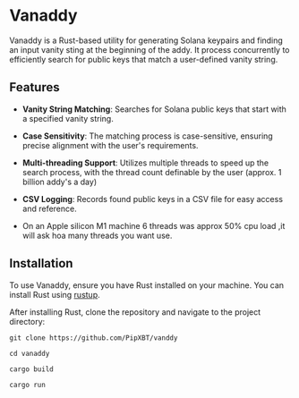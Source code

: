 # Vanaddy

Vanaddy is a Rust-based utility for generating Solana keypairs and finding an input vanity sting at the beginning of the addy.
It process concurrently to efficiently search for public keys that match a user-defined vanity string.

## Features

- **Vanity String Matching**: Searches for Solana public keys that start with a specified vanity string.
- **Case Sensitivity**: The matching process is case-sensitive, ensuring precise alignment with the user's requirements.
- **Multi-threading Support**: Utilizes multiple threads to speed up the search process, with the thread count definable by the user (approx. 1 billion addy's a day)
- **CSV Logging**: Records found public keys in a CSV file for easy access and reference.

- On an Apple silicon M1 machine 6 threads was approx 50% cpu load ,it will ask hoa many threads you want use.

## Installation

To use Vanaddy, ensure you have Rust installed on your machine. You can install Rust using [rustup](https://rustup.rs/).

After installing Rust, clone the repository and navigate to the project directory:

```
git clone https://github.com/PipXBT/vanddy
```
```
cd vanaddy
```
```
cargo build
```
```
cargo run 
```
